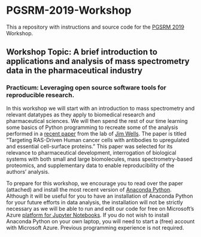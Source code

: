 # PGSRM-2019-Workshop
This a repository with instructions and source code for the [PGSRM 2019](https://sites.google.com/wisc.edu/pgsrm-2019/home?authuser=0) Workshop.

## Workshop Topic: A brief introduction to applications and analysis of mass spectrometry data in the pharmaceutical industry

### Practicum: Leveraging open source software tools for reproducible research. 

In this workshop we will start with an introduction to mass spectrometry and relevant datatypes as they apply to biomedical research and pharmaceutical sciences. We will then spend the rest of our time learning some basics of Python programming to recreate some of the analysis performed in a [recent paper](https://elifesciences.org/articles/31098) from the lab of [Jim Wells](https://pharm.ucsf.edu/wells). The paper is titled “Targeting RAS-Driven Human cancer cells with antibodies to upregulated and essential cell-surface proteins.” This paper was selected for its relevance to pharmaceutical development, interrogation of biological systems with both small and large biomolecules, mass spectrometry-based proteomics, and supplementary data to enable reproducibility of the authors’ analysis. 

To prepare for this workshop, we encourage you to read over the paper (attached) and install the most recent version of [Anaconda Python](https://www.anaconda.com/distribution/). Although it will be useful for you to have an installation of Anaconda Python for your future efforts in data analysis, the installation will not be strictly necessary as we will be able to run and edit our code for free on Microsoft’s Azure [platform for Jupyter Notebooks](https://notebooks.azure.com). If you do not wish to install Anaconda Python on your own laptop, you will need to start a (free) account with Microsoft Azure. Previous programming experience is not required.
